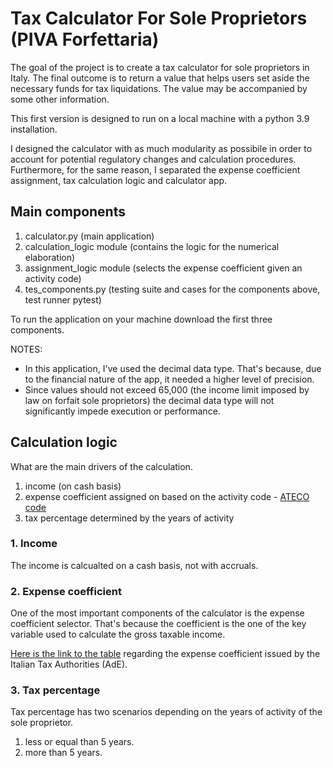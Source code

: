 # Tax Calculator For Sole Proprietors (PIVA Forfettaria)

The goal of the project is to create a tax calculator for sole proprietors in Italy. The final outcome is to return a value that helps users set aside the necessary funds for tax liquidations. The value may be accompanied by some other information.

This first version is designed to run on a local machine with a python 3.9 installation.

I designed the calculator with as much modularity as possibile in order to account for potential regulatory changes and calculation procedures. Furthermore, for the same reason, I separated the expense coefficient assignment, tax calculation logic and calculator app.

## Main components

1. calculator.py (main application)
2. calculation_logic module (contains the logic for the numerical elaboration)
3. assignment_logic module (selects the expense coefficient given an activity code)
4. tes_components.py (testing suite and cases for the components above, test runner pytest)

To run the application on your machine download the first three components.

NOTES:
* In this application, I've used the decimal data type. That's because, due to the financial nature of the app, it needed a higher level of precision.
* Since values should not exceed 65,000 (the income limit imposed by law on forfait sole proprietors) the decimal data type will not significantly impede execution or performance.

## Calculation logic

What are the main drivers of the calculation.

1. income (on cash basis)
2. expense coefficient assigned on based on the activity code - [ATECO code](https://www.codiceateco.it/codice-ateco)
3. tax percentage determined by the years of activity

### 1. Income

The income is calcualted on a cash basis, not with accruals.


### 2. Expense coefficient

One of the most important components of the calculator is the expense coefficient selector. That's because the coefficient is the one of the key variable used to calculate the gross taxable income.

[Here is the link to the table](https://www.agenziaentrate.gov.it/portale/documents/20143/241208/allegato%2B4.pdf/d69be7fc-b18a-3c73-bd2e-b0f3c1970218) regarding the expense coefficient issued by  the Italian Tax Authorities (AdE).

### 3. Tax percentage

Tax percentage has two scenarios depending on the years of activity of the sole proprietor.

1. less or equal than 5 years.
2. more than 5 years.